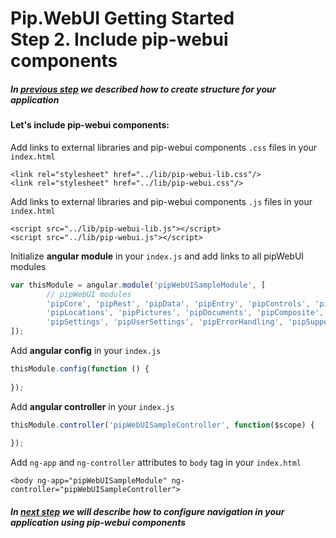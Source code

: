 # Pip.WebUI Getting Started <br/> Step 2. Include pip-webui components

##### In [previous step](https://github.com/pip-webui/pip-webui-sample/blob/master/step1/Readme.md) we described how to create structure for your application

#### Let's include pip-webui components:

Add links to external libraries and pip-webui components `.css` files in your `index.html`

```markup
<link rel="stylesheet" href="../lib/pip-webui-lib.css"/>
<link rel="stylesheet" href="../lib/pip-webui.css"/>
```

Add links to external libraries and pip-webui components `.js` files in your `index.html`

```markup
<script src="../lib/pip-webui-lib.js"></script>
<script src="../lib/pip-webui.js"></script>
```

Initialize **angular module** in your `index.js` and add links to all pipWebUI modules

```javascript
var thisModule = angular.module('pipWebUISampleModule', [
        // pipWebUI modules
        'pipCore', 'pipRest', 'pipData', 'pipEntry', 'pipControls', 'pipLayout', 'pipNav',
        'pipLocations', 'pipPictures', 'pipDocuments', 'pipComposite', 'pipGuidance',
        'pipSettings', 'pipUserSettings', 'pipErrorHandling', 'pipSupport'
]);
```

Add **angular config** in your `index.js`

```javascript
thisModule.config(function () {
        
});
```

Add **angular controller** in your `index.js`

```javascript
thisModule.controller('pipWebUISampleController', function($scope) {
        
});
```

Add `ng-app` and `ng-controller` attributes to `body` tag in your `index.html`

```markup
<body ng-app="pipWebUISampleModule" ng-controller="pipWebUISampleController">
```

##### In [next step](https://github.com/pip-webui/pip-webui-sample/blob/master/step3/Readme.md) we will describe how to configure navigation in your application using pip-webui components